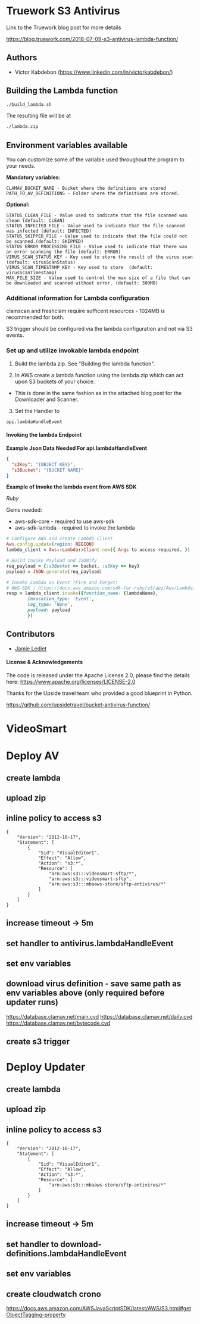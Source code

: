 # Truework S3 Antivirus

Link to the Truework blog post for more details

https://blog.truework.com/2018-07-09-s3-antivirus-lambda-function/

## Authors

- Victor Kabdebon (https://www.linkedin.com/in/victorkabdebon/)


## Building the Lambda function

```bash
./build_lambda.sh
```

The resulting file will be at

```bash
./lambda.zip
```

## Environment variables available

You can customize some of the variable used throughout the program to your needs.

**Mandatory variables:**

```
CLAMAV_BUCKET_NAME - Bucket where the definitions are stored
PATH_TO_AV_DEFINITIONS - Folder where the definitions are stored.
```

**Optional:**

```
STATUS_CLEAN_FILE - Value used to indicate that the file scanned was clean (default: CLEAN)
STATUS_INFECTED_FILE - Value used to indicate that the file scanned was infected (default: INFECTED)
STATUS_SKIPPED_FILE - Value used to indicate that the file could not be scanned.(default: SKIPPED)
STATUS_ERROR_PROCESSING_FILE - Value used to indicate that there was an error scanning the file (default: ERROR)
VIRUS_SCAN_STATUS_KEY - Key used to store the result of the virus scan (default: virusScanStatus)
VIRUS_SCAN_TIMESTAMP_KEY - Key used to store  (default: virusScanTimestamp)
MAX_FILE_SIZE - Value used to control the max size of a file that can be downloaded and scanned without error. (default: 300MB)
```

### Additional information for Lambda configuration

clamscan and freshclam require sufficent resources - 1024MB is recommended for both.

S3 trigger should be configured via the lambda configuration and not via S3 events.

### Set up and utilize invokable lambda endpoint

1. Build the lambda zip. See  "Building the lambda function".

2. In AWS create a lambda function using the lambda.zip which can act upon S3 buckets of your choice.
 - This is done in the same fashion as in the attached blog post for the Downloader and Scanner.

3.  Set the Handler to
```
api.lambdaHandleEvent
```

#### Invoking the lambda Endpoint
**Example Json Data Needed For api.lambdaHandleEvent**
```json
{
  "s3Key": "{OBJECT KEY}",
  "s3Bucket": "{BUCKET NAME}"
}
```
**Example of Invoke the lambda event from AWS SDK**

_*Ruby*_

Gems needed:
- aws-sdk-core - required to use aws-sdk
- aws-sdk-lambda - required to invoke the lambda
```ruby
# Configure AWS and create Lambda Client
Aws.config.update(region: REGION)
lambda_client = Aws::Lambda::Client.new({ Args to access required. })

# Build Invoke Payload and JSONify
req_payload = {:s3Bucket => bucket, :s3Key => key}
payload = JSON.generate(req_payload)

# Invoke Lambda as Event (Fire and Forget)
# AWS-SDK : https://docs.aws.amazon.com/sdk-for-ruby/v3/api/Aws/Lambda/Client.html#invoke-instance_method
resp = lambda_client.invoke({function_name: {lambdaName},
        invocation_type: 'Event',
        log_type: 'None',
        payload: payload
        })
```


## Contributors

- [Jamie Lediet](https://github.com/jlediet)

#### License & Acknowledgements

The code is released under the Apache License 2.0, please find the details here:
https://www.apache.org/licenses/LICENSE-2.0

Thanks for the Upside travel team who provided a good blueprint in Python.

https://github.com/upsidetravel/bucket-antivirus-function/


# VideoSmart
# Deploy AV

## create lambda
## upload zip
## inline policy to access s3
```  
{
    "Version": "2012-10-17",
    "Statement": [
        {
            "Sid": "VisualEditor1",
            "Effect": "Allow",
            "Action": "s3:*",
            "Resource": [
                "arn:aws:s3:::videosmart-sftp/*",
                "arn:aws:s3:::videosmart-sftp",
                "arn:aws:s3:::mbaaws-store/sftp-antivirus/*"
            ]
        }
    ]
}
```
## increase timeout -> 5m
## set handler to antivirus.lambdaHandleEvent
## set env variables

## download virus definition - save same path as env variables above (only required before updater runs)
https://database.clamav.net/main.cvd
https://database.clamav.net/daily.cvd
https://database.clamav.net/bytecode.cvd

## create s3 trigger

# Deploy Updater

## create lambda
## upload zip
## inline policy to access s3
```  
{
    "Version": "2012-10-17",
    "Statement": [
        {
            "Sid": "VisualEditor1",
            "Effect": "Allow",
            "Action": "s3:*",
            "Resource": [
                "arn:aws:s3:::mbaaws-store/sftp-antivirus/*"
            ]
        }
    ]
}
```
## increase timeout -> 5m
## set handler to download-definitions.lambdaHandleEvent
## set env variables

## create cloudwatch crono 


https://docs.aws.amazon.com/AWSJavaScriptSDK/latest/AWS/S3.html#getObjectTagging-property
